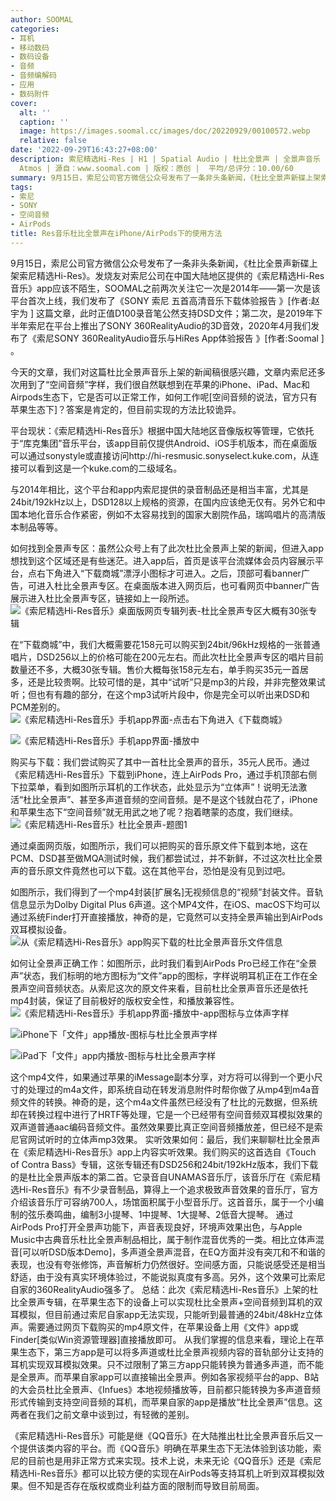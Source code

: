 ```yaml
---
author: SOOMAL
categories:
- 耳机
- 移动数码
- 数码设备
- 音频
- 音频编解码
- 应用
- 数码附件
cover:
  alt: ''
  caption: ''
  image: https://images.soomal.cc/images/doc/20220929/00100572.webp
  relative: false
date: '2022-09-29T16:43:27+08:00'
description: 索尼精选Hi-Res | H1 | Spatial Audio | 杜比全景声 | 全景声音乐 | AirPods Pro | Dolby
  Atmos | 源自：www.soomal.com | 版权：原创 |  平均/总评分：10.00/60
summary: 9月15日，索尼公司官方微信公众号发布了一条非头条新闻，《杜比全景声新碟上架索尼精选Hi-Res》。我们对这篇杜比全景声音乐上架的新闻稿很感兴趣，文章内索尼还多次用到了“空间音频”字样，我们很自然联想到在苹果的iPhone、iPad、Mac和Airpods生态下，它是否可以正常工作？
tags:
- 索尼
- SONY
- 空间音频
- AirPods
title: Res音乐杜比全景声在iPhone/AirPods下的使用方法
---
```


9月15日，索尼公司官方微信公众号发布了一条非头条新闻，《杜比全景声新碟上架索尼精选Hi-Res》。发烧友对索尼公司在中国大陆地区提供的《索尼精选Hi-Res音乐》app应该不陌生，SOOMAL之前两次关注它一次是2014年――第一次是该平台首次上线，我们发布了《SONY 索尼 五首高清音乐下载体验报告 》[作者:赵宇为 ]
这篇文章，此时正值D100录音笔公然支持DSD文件；第二次，是2019年下半年索尼在平台上推出了SONY 360RealityAudio的3D音效，2020年4月我们发布了《索尼SONY 360RealityAudio音乐与HiRes App体验报告 》[作者:Soomal ]
。



今天的文章，我们对这篇杜比全景声音乐上架的新闻稿很感兴趣，文章内索尼还多次用到了“空间音频”字样，我们很自然联想到在苹果的iPhone、iPad、Mac和Airpods生态下，它是否可以正常工作，如何工作呢[空间音频的说法，官方只有苹果生态下]？答案是肯定的，但目前实现的方法比较诡异。

平台现状：《索尼精选Hi-Res音乐》根据中国大陆地区音像版权等管理，它依托于“库克集团”音乐平台，该app目前仅提供Android、iOS手机版本，而在桌面版可以通过sonystyle或直接访问http://hi-resmusic.sonyselect.kuke.com，从连接可以看到这是一个kuke.com的二级域名。

与2014年相比，这个平台和app内索尼提供的录音制品还是相当丰富，尤其是24bit/192kHz以上，DSD128以上规格的资源，在国内应该绝无仅有。另外它和中国本地化音乐合作紧密，例如不太容易找到的国家大剧院作品，瑞鸣唱片的高清版本制品等等。

如何找到全景声专区：虽然公众号上有了此次杜比全景声上架的新闻，但进入app想找到这个区域还是有些迷茫。进入app后，首页是该平台流媒体会员内容展示平台，点右下角进入“下载商城”漂浮小图标才可进入。之后，顶部可看banner广告，可进入杜比全景声专区。在桌面版本进入网页后，也可看网页中banner广告展示进入杜比全景声专区，链接如上一段所述。
![《索尼精选Hi-Res音乐》桌面版网页专辑列表-杜比全景声专区大概有30张专辑](https://images.soomal.cc/images/doc/20220929/00100571.webp)




在“下载商城”中，我们大概需要花158元可以购买到24bit/96kHz规格的一张普通唱片，DSD256以上的价格可能在200元左右。而此次杜比全景声专区的唱片目前数量还不多，大概30张专辑。售价大概每张158元左右，单手购买35元一首居多，还是比较贵啊。比较可惜的是，其中“试听”只是mp3的片段，并非完整效果试听；但也有有趣的部分，在这个mp3试听片段中，你是完全可以听出来DSD和PCM差别的。
![《索尼精选Hi-Res音乐》手机app界面-点击右下角进入《下载商城》](https://images.soomal.cc/images/doc/20220929/00100565_01.webp)




![《索尼精选Hi-Res音乐》手机app界面-播放中](https://images.soomal.cc/images/doc/20220929/00100566_01.webp)




购买与下载：我们尝试购买了其中一首杜比全景声的音乐，35元人民币。通过《索尼精选Hi-Res音乐》下载到iPhone，连上AirPods Pro，通过手机顶部右侧下拉菜单，看到如图所示耳机的工作状态，此处显示为“立体声”！说明无法激活“杜比全景声”、甚至多声道音频的空间音频。是不是这个钱就白花了，iPhone和苹果生态下“空间音频”就无用武之地了呢？抱着瞎蒙的态度，我们继续。
![《索尼精选Hi-Res音乐》杜比全景声-题图1](https://images.soomal.cc/images/doc/20220929/00100572.webp)




通过桌面网页版，如图所示，我们可以把购买的音乐原文件下载到本地，这在PCM、DSD甚至做MQA测试时候，我们都尝试过，并不新鲜，不过这次杜比全景声的音乐原文件竟然也可以下载。这在其他平台，恐怕是没有见到过吧。

如图所示，我们得到了一个mp4封装[扩展名]无视频信息的“视频”封装文件。音轨信息显示为Dolby Digital Plus 6声道。这个MP4文件，在iOS、macOS下均可以通过系统Finder打开直接播放，神奇的是，它竟然可以支持全景声输出到AirPods双耳模拟设备。
![从《索尼精选Hi-Res音乐》app购买下载的杜比全景声音乐文件信息](https://images.soomal.cc/images/doc/20220929/00100564.webp)




如何让全景声正确工作：如图所示，此时我们看到AirPods Pro已经工作在“全景声”状态，我们标明的地方图标为“文件”app的图标，字样说明耳机正在工作在全景声空间音频状态。从索尼这次的原文件来看，目前杜比全景声音乐还是依托mp4封装，保证了目前极好的版权安全性，和播放兼容性。
![《索尼精选Hi-Res音乐》手机app界面-播放中-app图标与立体声字样](https://images.soomal.cc/images/doc/20220929/00100567_01.webp)




![iPhone下「文件」app播放-图标与杜比全景声字样](https://images.soomal.cc/images/doc/20220929/00100568_01.webp)




![iPad下「文件」app内播放-图标与杜比全景声字样](https://images.soomal.cc/images/doc/20220929/00100569.webp)




这个mp4文件，如果通过苹果的iMessage副本分享，对方将可以得到一个更小尺寸的处理过的m4a文件，即系统自动在转发消息附件时帮你做了从mp4到m4a音频文件的转换。神奇的是，这个m4a文件虽然已经没有了杜比的元数据，但系统却在转换过程中进行了HRTF等处理，它是一个已经带有空间音频双耳模拟效果的双声道普通aac编码音频文件。虽然效果要比真正空间音频播放差，但已经不是索尼官网试听时的立体声mp3效果。
实听效果如何：最后，我们来聊聊杜比全景声在《索尼精选Hi-Res音乐》app上内容实听效果。我们购买的这首选自《Touch of Contra Bass》专辑，这张专辑还有DSD256和24bit/192kHz版本，我们下载的是杜比全景声版本的第二首。它录音自UNAMAS音乐厅，该音乐厅在《索尼精选Hi-Res音乐》有不少录音制品，算得上一个追求极致声音效果的音乐厅，官方介绍该音乐厅可容纳700人，场馆面积属于小型音乐厅。这首音乐，属于一个小编制的弦乐奏鸣曲，编制3小提琴、1中提琴、1大提琴、2低音大提琴。
通过AirPods Pro打开全景声功能下，声音表现良好，环境声效果出色，与Apple Music中古典音乐杜比全景声制品相比，属于制作混音优秀的一类。相比立体声混音[可以听DSD版本Demo]，多声道全景声混音，在EQ方面并没有突兀和不和谐的表现，也没有夸张修饰，声音解析力仍然很好。空间感方面，只能说感受还是相当舒适，由于没有真实环境体验过，不能说拟真度有多高。另外，这个效果可比索尼自家的360RealityAudio强多了。
总结：此次《索尼精选Hi-Res音乐》上架的杜比全景声专辑，在苹果生态下的设备上可以实现杜比全景声+空间音频到耳机的双耳模拟，但目前通过索尼自家app无法实现，只能听到最普通的24bit/48kHz立体声。需要通过网页下载购买的mp4原文件，在苹果设备上用《文件》app或Finder[类似Win资源管理器]直接播放即可。
从我们掌握的信息来看，理论上在苹果生态下，第三方app是可以将多声道或杜比全景声视频内容的音轨部分让支持的耳机实现双耳模拟效果。只不过限制了第三方app只能转换为普通多声道，而不能是全景声。而苹果自家app可以直接输出全景声。例如各家视频平台的app、B站的大会员杜比全景声、《Infues》本地视频播放等，目前都只能转换为多声道音频形式传输到支持空间音频的耳机，而苹果自家的app是播放“杜比全景声”信息。这两者在我们之前文章中谈到过，有轻微的差别。

《索尼精选Hi-Res音乐》可能是继《QQ音乐》在大陆推出杜比全景声音乐后又一个提供该类内容的平台。而《QQ音乐》明确在苹果生态下无法体验到该功能，索尼的目前也是用非正常方式来实现。技术上说，未来无论《QQ音乐》还是《索尼精选Hi-Res音乐》都可以比较方便的实现在AirPods等支持耳机上听到双耳模拟效果。但不知是否存在版权或商业利益方面的限制而导致目前局面。